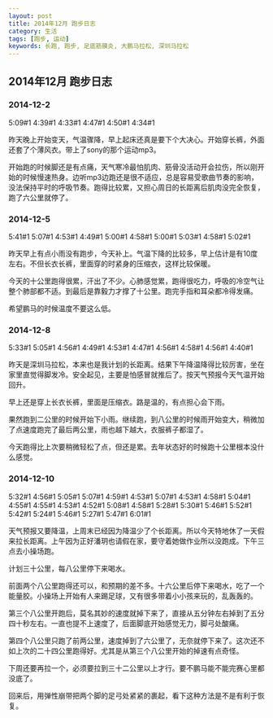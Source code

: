 ```yaml
---
layout: post
title: 2014年12月 跑步日志
category: 生活
tags: [跑步, 运动]
keywords: 长跑, 跑步, 足底筋膜炎, 大鹏马拉松, 深圳马拉松
---
```


## 2014年12月 跑步日志

### 2014-12-2

5:09#1
4:39#1
4:33#1
4:47#1
4:50#1
4:34#1

昨天晚上开始变天，气温骤降，早上起床还真是要下个大决心。开始穿长裤，外面还套了个薄风衣。带上了sony的那个运动mp3。

开始跑的时候脚还是有点痛，天气寒冷最怕肌肉、筋骨没活动开会拉伤，所以刚开始的时候慢速热身。边听mp3边跑还是很不适应，总是容易受歌曲节奏的影响，没法保持平时的呼吸节奏。跑得比较累，又担心周日的长距离后肌肉没完全恢复，跑了六公里就停了。

### 2014-12-5

5:41#1
5:07#1
4:53#1
4:49#1
5:00#1
4:58#1
5:00#1
5:03#1
4:58#1
5:02#1

昨天早上有点小雨没有跑步，今天补上。气温下降的比较多，早上估计是有10度左右。不但长衣长裤，里面穿的时紧身的压缩衣，这样比较保暖。

今天的十公里跑得很累，汗出了不少。心肺感觉累，跑得很吃力，呼吸的冷空气让整个肺部都不适。到最后是靠毅力才撑了十公里。跑完手指和耳朵都冷得发痛。

希望鹏马的时候温度不要这么低。

### 2014-12-8

5:33#1
5:05#1
4:56#1
4:49#1
4:53#1
4:47#1
4:56#1
4:58#1
4:56#1
4:40#1

昨天是深圳马拉松，本来也是我计划的长距离。结果下午降温降得比较厉害，坐在家里直觉得脚发冷。安全起见，主要是怕感冒就推后了。按天气预报今天气温开始回升。

早上还是穿上长衣长裤，里面是压缩衣。路是温的，有点担心会下雨。

果然跑到二公里的时候开始下小雨。继续跑，到八公里的时候雨开始变大，稍微加了点速度跑完了最后两公里，雨也越下越大，衣服裤子都湿了。

今天跑得比上次要稍微轻松了点，但还是累。去年状态好的时候跑十公里根本没什么感觉。

### 2014-12-10

5:32#1
4:56#1
5:05#1
5:07#1
4:59#1
4:53#1
5:07#1
4:53#1
4:58#1
5:04#1
4:55#1
4:55#1
4:53#1
4:52#1
5:08#1
4:58#1
5:28#1
5:30#1
5:46#1
5:52#1
5:42#1
5:24#1
5:46#1
5:27#1
5:47#1
6:01#1

天气预报又要降温，上周末已经因为降温少了个长距离。所以今天特地休了一天假来拉长距离。上午因为正好潘玥也请假在家，要守着她做作业所以没跑成。下午三点去小操场跑。

计划三十公里，每八公里停下来喝水。

前面两个八公里跑得还可以，和预期的差不多。十六公里后停下来喝水，吃了一个能量胶。小操场上开始有人来踢足球，又有很多带着小小孩来玩的，乱轰轰的。

第三个八公里开跑后，莫名其妙的速度就掉下来了，直接从五分钟左右掉到了五分四十秒左右。一直也提不上速度了，后面脚底开始感觉无力，脚弓处酸痛。

第四个八公里只跑了前两公里，速度掉到了六公里了，无奈就停下来了。这次还不如上次的二十四公里跑得好。尤其是从第三个八公里开始的掉速有点奇怪。

下周还要再拉一个，必须要拉到三十二公里以上才行。要不鹏马能不能完赛心里都没底了。

回来后，用弹性崩带把两个脚的足弓处紧紧的裹起，看下这种方法是不是有利于恢复。
